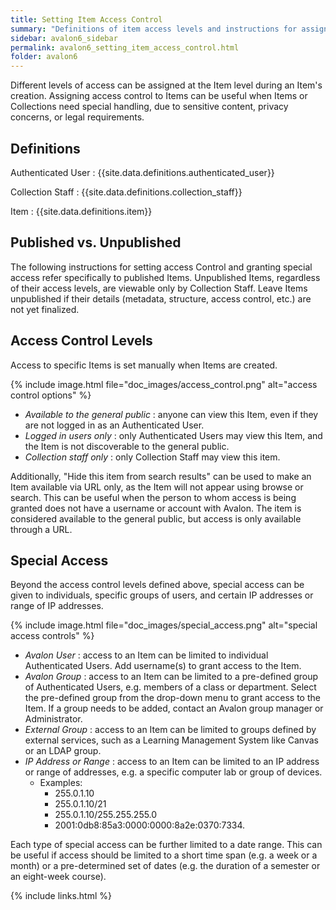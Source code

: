 ```yaml
---
title: Setting Item Access Control
summary: "Definitions of item access levels and instructions for assigning special access."
sidebar: avalon6_sidebar
permalink: avalon6_setting_item_access_control.html
folder: avalon6
---
```


Different levels of access can be assigned at the Item level during an Item's creation. Assigning access control to Items can be useful when Items or Collections need special handling, due to sensitive content, privacy concerns, or legal requirements.

## Definitions

Authenticated User
: {{site.data.definitions.authenticated_user}}

Collection Staff
: {{site.data.definitions.collection_staff}}

Item
: {{site.data.definitions.item}}

## Published vs. Unpublished

The following instructions for setting access Control and granting special access refer specifically to published Items. Unpublished Items, regardless of their access levels, are viewable only by Collection Staff. Leave Items unpublished if their details (metadata, structure, access control, etc.) are not yet finalized.

## Access Control Levels

Access to specific Items is set manually when Items are created.

{% include image.html file="doc_images/access_control.png" alt="access control options" %}

* _Available to the general public_ : anyone can view this Item, even if they are not logged in as an Authenticated User.
* _Logged in users only_ : only Authenticated Users may view this Item, and the Item is not discoverable to the general public.
* _Collection staff only_ : only Collection Staff may view this item.

Additionally, "Hide this item from search results" can be used to make an Item available via URL only, as the Item will not appear using browse or search. This can be useful when the person to whom access is being granted does not have a username or account with Avalon. The item is considered available to the general public, but access is only available through a URL.

## Special Access

Beyond the access control levels defined above, special access can be given to individuals, specific groups of users, and certain IP addresses or range of IP addresses.

{% include image.html file="doc_images/special_access.png" alt="special access controls" %}

* _Avalon User_ : access to an Item can be limited to individual Authenticated Users. Add username(s) to grant access to the Item.
* _Avalon Group_ : access to an Item can be limited to a pre-defined group of Authenticated Users, e.g. members of a class or department. Select the pre-defined group from the drop-down menu to grant access to the Item. If a group needs to be added, contact an Avalon group manager or Administrator.
* _External Group_ : access to an Item can be limited to groups defined by external services, such as a Learning Management System like Canvas or an LDAP group.
* _IP Address or Range_ : access to an Item can be limited to an IP address or range of addresses, e.g. a specific computer lab or group of devices.
  * Examples:
    * 255.0.1.10
    * 255.0.1.10/21
    * 255.0.1.10/255.255.255.0
    * 2001:0db8:85a3:0000:0000:8a2e:0370:7334.

Each type of special access can be further limited to a date range. This can be useful if access should be limited to a short time span (e.g. a week or a month) or a pre-determined set of dates (e.g. the duration of a semester or an eight-week course).

{% include links.html %}